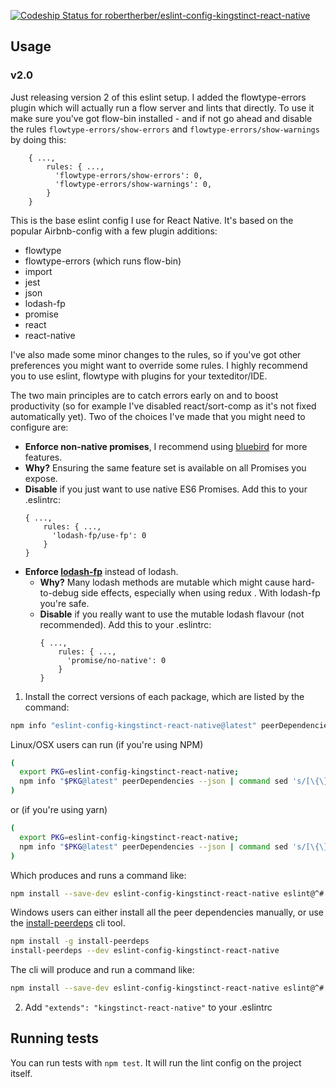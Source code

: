 [ ![Codeship Status for robertherber/eslint-config-kingstinct-react-native](https://app.codeship.com/projects/3c9221e0-7d0d-0135-0c1c-5a32fb5927cf/status?branch=master)](https://app.codeship.com/projects/245793)
## Usage

### v2.0

Just releasing version 2 of this eslint setup. I added the flowtype-errors plugin which will actually run a flow server and lints that directly. To use it make sure you've got flow-bin installed - and if not go ahead and disable the rules `flowtype-errors/show-errors` and `flowtype-errors/show-warnings` by doing this:
```
    { ...,
        rules: { ...,
          'flowtype-errors/show-errors': 0,
          'flowtype-errors/show-warnings': 0,
        }
    }
```
    

This is the base eslint config I use for React Native. It's based on the popular Airbnb-config with a few plugin additions:
* flowtype
* flowtype-errors (which runs flow-bin)
* import
* jest
* json
* lodash-fp
* promise
* react
* react-native

I've also made some minor changes to the rules, so if you've got other preferences you might want to override some rules. I highly recommend you to use eslint, flowtype with plugins for your texteditor/IDE.

The two main principles are to catch errors early on and to boost productivity (so for example I've disabled react/sort-comp as it's not fixed automatically yet). Two of the choices I've made that you might need to configure are:
*  **Enforce non-native promises**, I recommend using [bluebird](http://bluebirdjs.com/docs/getting-started.html) for more features.
  * **Why?** Ensuring the same feature set is available on all Promises you expose.
  * **Disable** if you just want to use native ES6 Promises.  Add this to your .eslintrc:
    ```
    { ...,
        rules: { ...,
          'lodash-fp/use-fp': 0
        }
    }
    ```
* **Enforce [lodash-fp](https://github.com/lodash/lodash/wiki/FP-Guide)** instead of lodash.
  * **Why?** Many lodash methods are mutable which might cause hard-to-debug side effects, especially when using redux . With lodash-fp you're safe.
  * **Disable** if you really want to use the mutable lodash flavour (not recommended). Add this to your .eslintrc:
    ```
    { ...,
        rules: { ...,
          'promise/no-native': 0
        }
    }
    ```

1. Install the correct versions of each package, which are listed by the command:

  ```sh
  npm info "eslint-config-kingstinct-react-native@latest" peerDependencies
  ```

  Linux/OSX users can run (if you're using NPM)

  ```sh
  (
    export PKG=eslint-config-kingstinct-react-native;
    npm info "$PKG@latest" peerDependencies --json | command sed 's/[\{\},]//g ; s/: /@/g' | xargs npm install --save-dev "$PKG@latest"
  )
  ```

  or (if you're using yarn)

  ```sh
  (
    export PKG=eslint-config-kingstinct-react-native;
    npm info "$PKG@latest" peerDependencies --json | command sed 's/[\{\},]//g ; s/: /@/g' | xargs yarn add --dev "$PKG@latest"
  )
  ```

  Which produces and runs a command like:

  ```sh
  npm install --save-dev eslint-config-kingstinct-react-native eslint@^#.#.# eslint-plugin-jsx-a11y@^#.#.# eslint-plugin-import@^#.#.# eslint-plugin-react@^#.#.#
  ```

  Windows users can either install all the peer dependencies manually, or use the [install-peerdeps](https://github.com/nathanhleung/install-peerdeps) cli tool.

  ```sh
  npm install -g install-peerdeps
  install-peerdeps --dev eslint-config-kingstinct-react-native
  ```

  The cli will produce and run a command like:

  ```sh
  npm install --save-dev eslint-config-kingstinct-react-native eslint@^#.#.# eslint-plugin-jsx-a11y@^#.#.# eslint-plugin-import@^#.#.# eslint-plugin-react@^#.#.#
  ```

2. Add `"extends": "kingstinct-react-native"` to your .eslintrc



## Running tests

You can run tests with `npm test`. It will run the lint config on the project itself.
